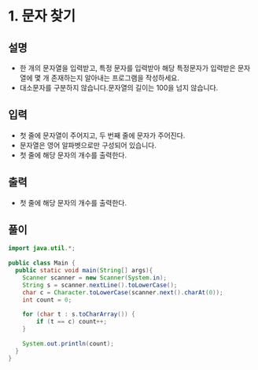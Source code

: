# 1. 문자 찾기

## 설명
* 한 개의 문자열을 입력받고, 특정 문자를 입력받아 해당 특정문자가 입력받은 문자열에 몇 개 존재하는지 알아내는 프로그램을 작성하세요.
* 대소문자를 구분하지 않습니다.문자열의 길이는 100을 넘지 않습니다.

## 입력
* 첫 줄에 문자열이 주어지고, 두 번째 줄에 문자가 주어진다.
* 문자열은 영어 알파벳으로만 구성되어 있습니다.
* 첫 줄에 해당 문자의 개수를 출력한다.

## 출력
* 첫 줄에 해당 문자의 개수를 출력한다.

## 풀이
```java
import java.util.*;
  
public class Main {
  public static void main(String[] args){
    Scanner scanner = new Scanner(System.in);
    String s = scanner.nextLine().toLowerCase();
    char c = Character.toLowerCase(scanner.next().charAt(0));
    int count = 0;
    
    for (char t : s.toCharArray()) {
     	if (t == c) count++;
    }
    
    System.out.println(count);
  }
}
```